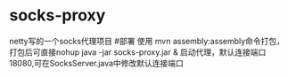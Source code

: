 # socks-proxy
netty写的一个socks代理项目
#部署
使用 mvn assembly:assembly命令打包，打包后可直接nohup java -jar socks-proxy.jar &  启动代理，默认连接端口 18080,可在SocksServer.java中修改默认连接端口
